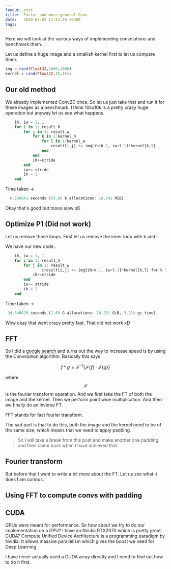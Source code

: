 ```yaml
---
layout: post
title:  Faster and more general Conv
date:   2020-07-03 17:13:46 +0400
tags:
---
```


Here we will look at the various ways of implementing convolutions and benchmark them.

Let us define a huge image and a smallish kernel first to let us compare them.

``` julia
img = rand(Float32,1000,1000)
kernel = rand(Float32,15,15);
```

## Our old method

We already implemented Conv2D once. So let us just take that and run it for these images as a benchmark. I think 10kx10k is a pretty crazy huge operation but anyway let us see what happens.

``` julia
    ih, iw = 1, 1
    for i in 1: result_h
        for j in 1: result_w
            for k in 1:kernel_h
                for l in 1:kernel_w
                    result[i,j] += img[ih+k-1, iw+l-1]*kernel[k,l]
                end
            end
            ih+=stride
        end
        iw+= stride
        ih = 1
    end
```
Time taken ->

``` julia
  0.536841 seconds (53.66 k allocations: 10.141 MiB)
```
Okay that's good but toooo slow xD

## Optimize P1 (Did not work)

Let us remove those loops. First let us remove the inner loop with k and l.

We have our new code..

``` julia
    ih, iw = 1, 1
    for i in 1: result_h
        for j in 1: result_w
                [result[i,j] += img[ih+k-1, iw+l-1]*kernel[k,l] for k in 1:kernel_h, l in 1:kernel_w]
            ih+=stride
        end
        iw+= stride
        ih = 1
    end
```
Time taken ->

``` julia
 34.546620 seconds (1.09 G allocations: 18.201 GiB, 3.21% gc time)
```

Wow okay that went crazy pretty fast. That did not work xD

## FFT

So I did a [google search ](https://en.wikipedia.org/wiki/Convolution_theorem) and turns out the way to increase speed is by using the Convolution algorithm. Basically this says

$$f*g= ℱ^{-1}\big\{ℱ\{f\}\cdot ℱ\{g\}\big\}$$

where $$ℱ$$ is the fourier transform operation. And we first take the FT of both the image and the kernel. Then we perform point wise multiplication. And then we finally do an inverse FT.

FFT stands for fast fourier transform.

The sad part is that to do this, both the image and the kernel need to be of the same size, which means that we need to apply padding.

> So I will take a break from this post and make another one padding and then come back when I have achieved that.

## Fourier transform
But before that I want to write a bit more about the FT. Let us see what it does I am curious.


## Using FFT to compute convs with padding 


## CUDA

GPUs were meant for performance. So how about we try to do our implementation on a GPU? I have an Nvidia RTX2070 which is pretty great. CUDA? Compute Unified Device Architecture is a programming paradigm by Nvidia. It allows massive parallelism which gives the boost we need for Deep Learning.

I have never actually used a CUDA array directly and I need to find out how to do it first.

